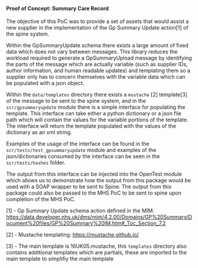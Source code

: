 #### **Proof of Concept: Summary Care Record**

The objective of this PoC was to provide a set of assets that would assist a new supplier in the implementation of the Gp Summary Update action[1] of the spine system. 

Within the GpSummaryUpdate schema there exists a large amount of fixed data which does not vary between messages. This library reduces the workload required to generate a GpSummaryUpload message by identifying the parts of the message which are actually variable (such as supplier IDs, author information, and human readable updates) and templating them so a supplier only has to concern themselves with the variable data which can be populated with a json object.

Within the `data/templates` directory there exists a `mustache` [2] template[3] of the message to be sent to the spine system, and in the `scr/gpsummaryupdate` module there is a simple interface for populating the template. This interface can take either a python dictionary or a json file path which will contain the values for the variable portions of the template. The interface will return the template populated with the values of the dictionary as an xml string.

Examples of the usage of the interface can be found in the `scr/tests/test_gpsummaryupdate` module and examples of the 
json/dictionaries consumed by the interface can be seen in the `scr/tests/hashes` folder.

The output from this interface can be injected into the OpenTest module which allows us to demonstrate how the output from this package would be used with a SOAP wrapper to be sent to Spine. The output from this package could also be passed to the MHS PoC to be sent to spine upon completion of the MHS PoC.

[1] - Gp Summary Update schema action defined in the MIM: https://data.developer.nhs.uk/dms/mim/4.2.00/Domains/GP%20Summary/Document%20files/GP%20Summary%20IM.htm#_Toc_Section_7.2

[2] - Mustache templating: https://mustache.github.io/

[3] - The main template is 16UK05.mustache, this `templates` directory also contains additional templates which are partials, these are imported to the main template to simplifiy the main template

